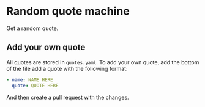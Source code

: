 # Random quote machine

Get a random quote.

## Add your own quote

All quotes are stored in `quotes.yaml`. To add your own quote, add the bottom of the file add a quote with the following format:

```yaml
- name: NAME HERE
  quote: QUOTE HERE
```

And then create a pull request with the changes.